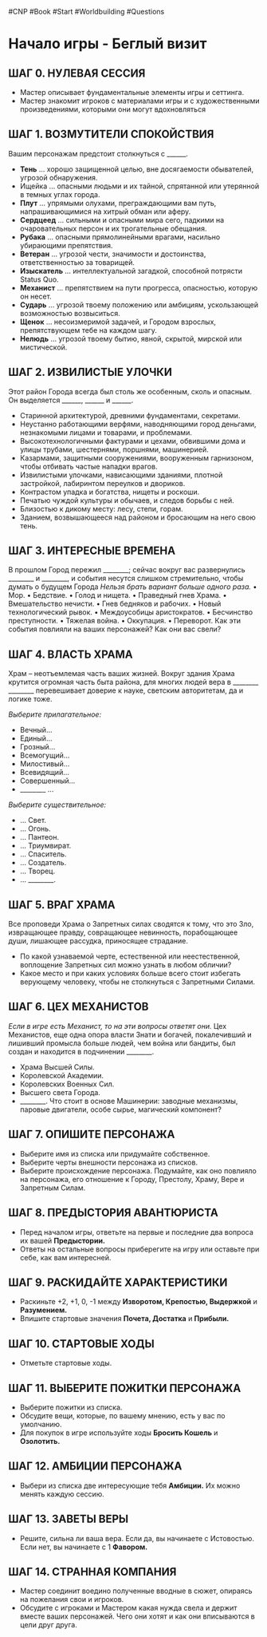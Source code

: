 #CNP #Book #Start #Worldbuilding #Questions 

# Начало игры - Беглый визит

## ШАГ 0. НУЛЕВАЯ СЕССИЯ
- Мастер описывает фундаментальные элементы игры и сеттинга. 
- Мастер знакомит игроков с материалами игры и с художественными произведениями, которыми они могут вдохновляться

## ШАГ 1. ВОЗМУТИТЕЛИ СПОКОЙСТВИЯ 
Вашим персонажам предстоит столкнуться с \_\_\_\_\_\_. 
- **Тень** … хорошо защищенной целью, вне досягаемости обывателей, угрозой обнаружения. 
- Ищейка … опасными людьми и их тайной, спрятанной или утерянной в темных углах города. 
- **Плут** … упрямыми олухами, преграждающими вам путь, напрашивающимися на хитрый обман или аферу. 
- **Сердцеед** … сильными и опасными мира сего, падкими на очаровательных персон и их трогательные обещания. 
- **Рубака** … опасными прямолинейными врагами, насильно убирающими препятствия. 
- **Ветеран** … угрозой чести, значимости и достоинства, ответственностью за товарищей. 
- **Изыскатель** … интеллектуальной загадкой, способной потрясти Status Quo. 
- **Механист** … препятствием на пути прогресса, опасностью, которую он несет. 
- **Сударь** … угрозой твоему положению или амбициям, ускользающей возможностью возвыситься. 
- **Щенок** … несоизмеримой задачей, и Городом взрослых, препятствующем тебе на каждом шагу.
- **Нелюдь** … угрозой твоему бытию, явной, скрытой, мирской или мистической.

## ШАГ 2. ИЗВИЛИСТЫЕ УЛОЧКИ 
Этот район Города всегда был столь же особенным, сколь и опасным. Он выделяется \_\_\_\_\_\_, \_\_\_\_\_\_ и \_\_\_\_\_\_. 
- Старинной архитектурой, древними фундаментами, секретами. 
- Неустанно работающими верфями, наводняющими город деньгами, незнакомыми лицами и товарами, и проблемами. 
- Высокотехнологичными фактурами и цехами, обвившими дома и улицы трубами, шестернями, поршнями, машинерией. 
- Казармами, защитными сооружениями, вооруженным гарнизоном, чтобы отбивать частые нападки врагов. 
- Извилистыми улочками, нависающими зданиями, плотной застройкой, лабиринтом переулков и двориков. 
- Контрастом упадка и богатства, нищеты и роскоши. 
- Печатью чуждой культуры и обычаев, и следов борьбы с ней. 
- Близостью к дикому месту: лесу, степи, горам. 
- Зданием, возвышающееся над районом и бросающим на него свою тень.

## ШАГ 3. ИНТЕРЕСНЫЕ ВРЕМЕНА
В прошлом Город пережил \_\_\_\_\_\_\_\_; сейчас вокруг вас развернулись \_\_\_\_\_\_\_\_ и \_\_\_\_\_\_\_\_, и события несутся слишком стремительно, чтобы думать о будущем Города
*Нельзя брать вариант больше одного раза.*
• Мор.
• Бедствие.
• Голод и нищета.
• Праведный гнев Храма.
• Вмешательство нечисти.
• Гнев бедняков и рабочих.
• Новый технологический рывок.
• Междоусобицы аристократов.
• Бесчинство преступности.
• Тяжелая война.
• Оккупация.
• Переворот.
Как эти события повлияли на ваших персонажей? Как они вас свели?

## ШАГ 4. ВЛАСТЬ ХРАМА 
Храм – неотъемлемая часть ваших жизней. Вокруг здания Храма крутится огромная часть быта района, для многих людей вера в \_\_\_\_\_\_\_\_ \_\_\_\_\_\_\_\_ перевешивает доверие к науке, светским авторитетам, да и логике тоже.

*Выберите прилагательное:*
- Вечный...
- Единый...
- Грозный...
- Всемогущий...
- Милостивый...
- Всевидящий...
- Совершенный...
- \_\_\_\_\_\_\_\_ ...

*Выберите существительное:*
- ... Свет.
- ... Огонь.
- ... Пантеон.
- ... Триумвират.
- ... Спаситель.
- ... Создатель.
- ... Творец.
- ... \_\_\_\_\_\_\_\_.

## ШАГ 5. ВРАГ ХРАМА 
Все проповеди Храма о Запретных силах сводятся к тому, что это Зло, извращающее правду, совращающее невинность, порабощающее души, лишающее рассудка, приносящее страдание. 
- По какой узнаваемой черте, естественной или неестественной, воплощение Запретных сил можно узнать в любом обличии? 
- Какое место и при каких условиях больше всего стоит избегать верующему человеку, чтобы не столкнуться с Запретными Силами.

## ШАГ 6. ЦЕХ МЕХАНИСТОВ 
*Если в игре есть Механист, то на эти вопросы ответят они.* 
Цех Механистов, еще одна опора власти Знати и богачей, покалечивший и лишивший промысла больше людей, чем война или бандиты, был создан и находится в подчинении \_\_\_\_\_\_\_\_. 
- Храма Высшей Силы. 
- Королевской Академии. 
- Королевских Военных Сил. 
- Высшего света Города. 
- \_\_\_\_\_\_\_\_. 
Что стоит в основе Машинерии: заводные механизмы, паровые двигатели, особе сырье, магический компонент?

## ШАГ 7. ОПИШИТЕ ПЕРСОНАЖА 
- Выберите имя из списка или придумайте собственное. 
- Выберите черты внешности персонажа из списков. 
- Выберите происхождение персонажа. Подумайте, как оно повлияло на персонажа, его отношение к Городу, Престолу, Храму, Вере и Запретным Силам. 

## ШАГ 8. ПРЕДЫСТОРИЯ АВАНТЮРИСТА 
- Перед началом игры, ответьте на первые и последние два вопроса их вашей **Предыстории.** 
- Ответы на остальные вопросы приберегите на игру или оставьте при себе, как вам интересней. 

## ШАГ 9. РАСКИДАЙТЕ ХАРАКТЕРИСТИКИ 
- Раскиньте +2, +1, 0, -1 между **Изворотом, Крепостью, Выдержкой** и **Разумением.** 
- Впишите стартовые значения **Почета, Достатка** и **Прибыли.** 

## ШАГ 10. СТАРТОВЫЕ ХОДЫ 
- Отметьте стартовые ходы. 

## ШАГ 11. ВЫБЕРИТЕ ПОЖИТКИ ПЕРСОНАЖА 
- Выберите пожитки из списка. 
- Обсудите вещи, которые, по вашему мнению, есть у вас по умолчанию. 
- Для покупок в игре используйте ходы **Бросить Кошель** и **Озолотить.** 

## ШАГ 12. АМБИЦИИ ПЕРСОНАЖА 
- Выбери из списка две интересующие тебя **Амбиции.** Их можно менять каждую сессию. 

## ШАГ 13. ЗАВЕТЫ ВЕРЫ 
- Решите, сильна ли ваша вера. Если да, вы начинаете с Истовостью. Если нет, вы начинаете с 1 **Фавором.** 

## ШАГ 14. СТРАННАЯ КОМПАНИЯ 
- Мастер соединит воедино полученные вводные в сюжет, опираясь на пожелания свои и игроков. 
- Обсудите с игроками и Мастером какая нужда свела и держит вместе ваших персонажей. Чего они хотят и как они вписываются в цели друг друга.
